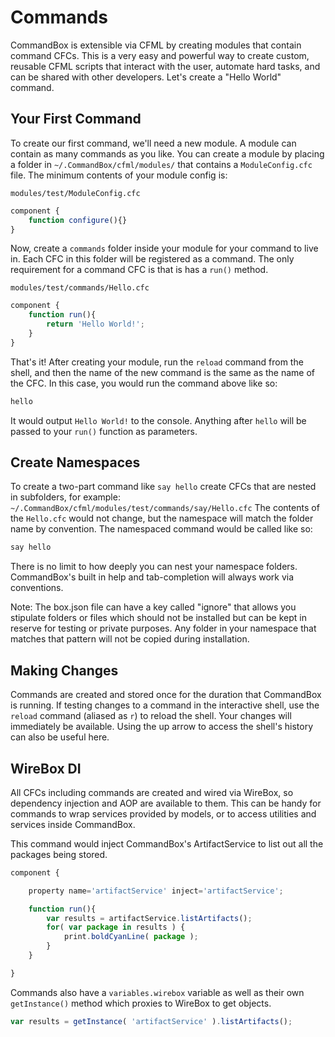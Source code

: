 # Commands

CommandBox is extensible via CFML by creating modules that contain command CFCs. This is a very easy and powerful way to create custom, reusable CFML scripts that interact with the user, automate hard tasks, and can be shared with other developers. Let's create a "Hello World" command.

## Your First Command

To create our first command, we'll need a new module. A module can contain as many commands as you like. You can create a module by placing a folder in `~/.CommandBox/cfml/modules/` that contains a `ModuleConfig.cfc` file. The minimum contents of your module config is:

`modules/test/ModuleConfig.cfc`

```javascript
component {
    function configure(){}
}
```

Now, create a `commands` folder inside your module for your command to live in. Each CFC in this folder will be registered as a command. The only requirement for a command CFC is that is has a `run()` method.

`modules/test/commands/Hello.cfc`

```javascript
component {
    function run(){
        return 'Hello World!'; 
    }
}
```

That's it! After creating your module, run the `reload` command from the shell, and then the name of the new command is the same as the name of the CFC. In this case, you would run the command above like so:

```bash
hello
```

It would output `Hello World!` to the console. Anything after `hello` will be passed to your `run()` function as parameters.

## Create Namespaces

To create a two-part command like `say hello` create CFCs that are nested in subfolders, for example: `~/.CommandBox/cfml/modules/test/commands/say/Hello.cfc` The contents of the `Hello.cfc` would not change, but the namespace will match the folder name by convention. The namespaced command would be called like so:

```bash
say hello
```

There is no limit to how deeply you can nest your namespace folders. CommandBox's built in help and tab-completion will always work via conventions.

Note: The box.json file can have a key called "ignore" that allows you stipulate folders or files which should not be installed but can be kept in reserve for testing or private purposes. Any folder in your namespace that matches that pattern will not be copied during installation.

## Making Changes

Commands are created and stored once for the duration that CommandBox is running. If testing changes to a command in the interactive shell, use the `reload` command \(aliased as `r`\) to reload the shell. Your changes will immediately be available. Using the up arrow to access the shell's history can also be useful here.

## WireBox DI

All CFCs including commands are created and wired via WireBox, so dependency injection and AOP are available to them. This can be handy for commands to wrap services provided by models, or to access utilities and services inside CommandBox.

This command would inject CommandBox's ArtifactService to list out all the packages being stored.

```javascript
component {

    property name='artifactService' inject='artifactService'; 

    function run(){
        var results = artifactService.listArtifacts();
        for( var package in results ) {
            print.boldCyanLine( package );
        }
    }

}
```

Commands also have a `variables.wirebox` variable as well as their own `getInstance()` method which proxies to WireBox to get objects.

```javascript
var results = getInstance( 'artifactService' ).listArtifacts();
```

